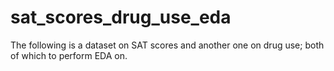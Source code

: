 # sat_scores_drug_use_eda

The following is a dataset on SAT scores and another one on drug use; both of which to perform EDA on.
